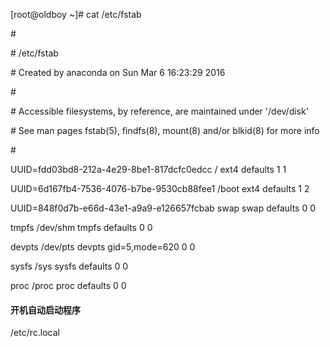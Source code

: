 \[root@oldboy ~\]\# cat /etc/fstab

\#

\# /etc/fstab

\# Created by anaconda on Sun Mar 6 16:23:29 2016

\#

\# Accessible filesystems, by reference, are maintained under '/dev/disk'

\# See man pages fstab\(5\), findfs\(8\), mount\(8\) and/or blkid\(8\) for more info

\#

UUID=fdd03bd8-212a-4e29-8be1-817dcfc0edcc / ext4 defaults 1 1

UUID=6d167fb4-7536-4076-b7be-9530cb88fee1 /boot ext4 defaults 1 2

UUID=848f0d7b-e66d-43e1-a9a9-e126657fcbab swap swap defaults 0 0

tmpfs /dev/shm tmpfs defaults 0 0

devpts /dev/pts devpts gid=5,mode=620 0 0

sysfs /sys sysfs defaults 0 0

proc /proc proc defaults 0 0

#### 开机自动启动程序

/etc/rc.local

